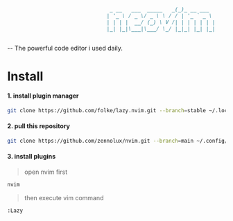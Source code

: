 ```md
                                 _ __   ___  _____   _(_)_ __ ___  
                                | '_ \ / _ \/ _ \ \ / / | '_ ` _ \ 
                                | | | |  __/ (_) \ V /| | | | | | |
                                |_| |_|\___|\___/ \_/ |_|_| |_| |_|
                                                                   
```
-- The powerful code editor i used daily.

# Install

#### 1. install plugin manager

```bash
git clone https://github.com/folke/lazy.nvim.git --branch=stable ~/.local/share/nvim/lazy/lazy.nvim
```

#### 2. pull this repository

```bash
git clone https://github.com/zennolux/nvim.git --branch=main ~/.config/nvim
```

#### 3. install plugins 

> open nvim first
```bash
nvim
```
> then execute vim command
```vim
:Lazy
```
